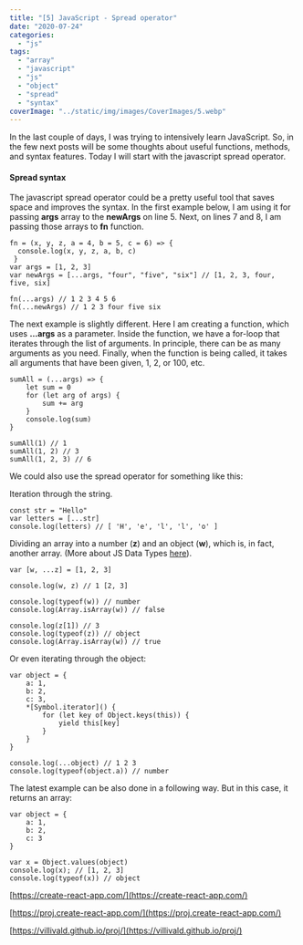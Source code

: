 ```yaml
---
title: "[5] JavaScript - Spread operator"
date: "2020-07-24"
categories:
  - "js"
tags:
  - "array"
  - "javascript"
  - "js"
  - "object"
  - "spread"
  - "syntax"
coverImage: "../static/img/images/CoverImages/5.webp"
---
```


In the last couple of days, I was trying to intensively learn JavaScript. So, in the few next posts will be some thoughts about useful functions, methods, and syntax features. Today I will start with the javascript spread operator.

#### Spread syntax

The javascript spread operator could be a pretty useful tool that saves space and improves the syntax. In the first example below, I am using it for passing **args** array to the **newArgs** on line 5. Next, on lines 7 and 8, I am passing those arrays to **fn** function.

```
fn = (x, y, z, a = 4, b = 5, c = 6) => {
  console.log(x, y, z, a, b, c)
 }
var args = [1, 2, 3]
var newArgs = [...args, "four", "five", "six"] // [1, 2, 3, four, five, six]

fn(...args) // 1 2 3 4 5 6
fn(...newArgs) // 1 2 3 four five six
```

The next example is slightly different. Here I am creating a function, which uses **…args** as a parameter. Inside the function, we have a for-loop that iterates through the list of arguments. In principle, there can be as many arguments as you need. Finally, when the function is being called, it takes all arguments that have been given, 1, 2, or 100, etc.

```
sumAll = (...args) => {
    let sum = 0
    for (let arg of args) {
        sum += arg
    }
    console.log(sum)
}

sumAll(1) // 1
sumAll(1, 2) // 3
sumAll(1, 2, 3) // 6
```

We could also use the spread operator for something like this:

Iteration through the string.

```
const str = "Hello"
var letters = [...str]
console.log(letters) // [ 'H', 'e', 'l', 'l', 'o' ]
```

Dividing an array into a number (**z**) and an object (**w**), which is, in fact, another array. (More about JS Data Types [here](https://www.create-react-app.com/posts/2020-06-15-javascript-data-types/)).

```
var [w, ...z] = [1, 2, 3]

console.log(w, z) // 1 [2, 3]

console.log(typeof(w)) // number
console.log(Array.isArray(w)) // false

console.log(z[1]) // 3
console.log(typeof(z)) // object
console.log(Array.isArray(w)) // true
```

Or even iterating through the object:

```
var object = {
    a: 1,
    b: 2,
    c: 3,
    *[Symbol.iterator]() {
        for (let key of Object.keys(this)) {
            yield this[key]
        }
    }
}

console.log(...object) // 1 2 3
console.log(typeof(object.a)) // number
```

The latest example can be also done in a following way. But in this case, it returns an array:

```
var object = {
    a: 1,
    b: 2,
    c: 3
}

var x = Object.values(object)
console.log(x); // [1, 2, 3]
console.log(typeof(x)) // object
```

[https://create-react-app.com/](https://create-react-app.com/)

[https://proj.create-react-app.com/](https://proj.create-react-app.com/)

[https://villivald.github.io/proj/](https://villivald.github.io/proj/)
